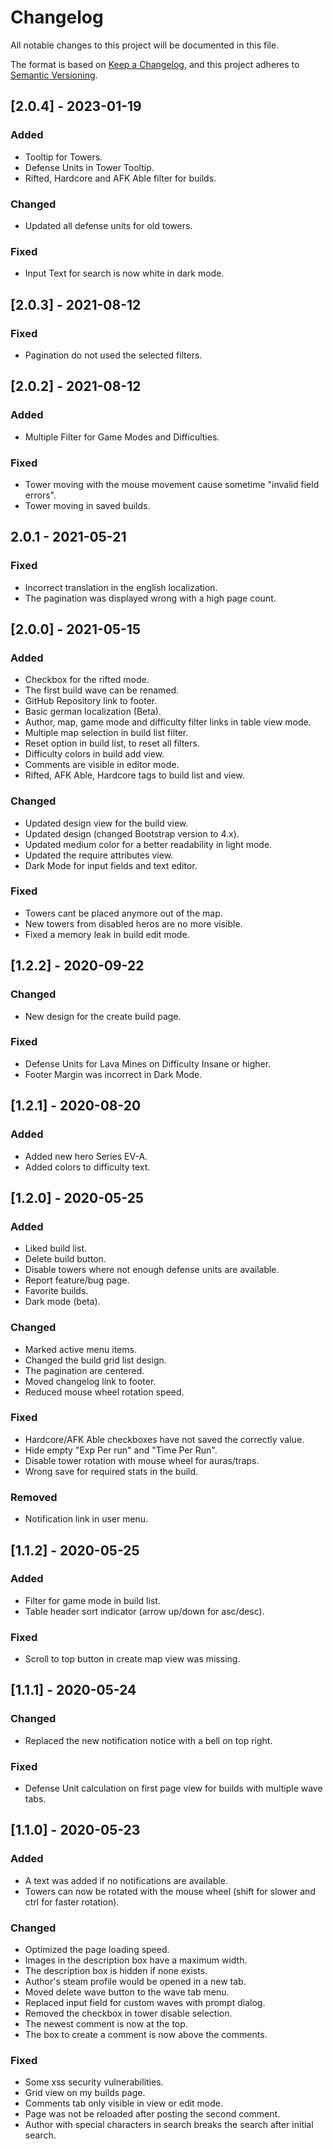 # Changelog
All notable changes to this project will be documented in this file.

The format is based on [Keep a Changelog](https://keepachangelog.com/en/1.0.0/),
and this project adheres to [Semantic Versioning](https://semver.org/spec/v2.0.0.html).

## [2.0.4] - 2023-01-19
### Added
- Tooltip for Towers.
- Defense Units in Tower Tooltip.
- Rifted, Hardcore and AFK Able filter for builds.

### Changed
- Updated all defense units for old towers.

### Fixed
- Input Text for search is now white in dark mode.

## [2.0.3] - 2021-08-12
### Fixed
- Pagination do not used the selected filters. 

## [2.0.2] - 2021-08-12
### Added
- Multiple Filter for Game Modes and Difficulties.
### Fixed
- Tower moving with the mouse movement cause sometime "invalid field errors".
- Tower moving in saved builds.

## 2.0.1 - 2021-05-21
### Fixed
- Incorrect translation in the english localization.
- The pagination was displayed wrong with a high page count.

## [2.0.0] - 2021-05-15
### Added
- Checkbox for the rifted mode.
- The first build wave can be renamed.
- GitHub Repository link to footer.
- Basic german localization (Beta).
- Author, map, game mode and difficulty filter links in table view mode.
- Multiple map selection in build list filter.
- Reset option in build list, to reset all filters.
- Difficulty colors in build add view.
- Comments are visible in editor mode.
- Rifted, AFK Able, Hardcore tags to build list and view.

### Changed
- Updated design view for the build view.
- Updated design (changed Bootstrap version to 4.x).
- Updated medium color for a better readability in light mode.
- Updated the require attributes view.
- Dark Mode for input fields and text editor.

### Fixed
- Towers cant be placed anymore out of the map.
- New towers from disabled heros are no more visible.
- Fixed a memory leak in build edit mode.

## [1.2.2] - 2020-09-22
### Changed
- New design for the create build page.

### Fixed
- Defense Units for Lava Mines on Difficulty Insane or higher.
- Footer Margin was incorrect in Dark Mode.

## [1.2.1] - 2020-08-20
### Added
- Added new hero Series EV-A.
- Added colors to difficulty text.

## [1.2.0] - 2020-05-25
### Added
- Liked build list.
- Delete build button.
- Disable towers where not enough defense units are available.
- Report feature/bug page.
- Favorite builds.
- Dark mode (beta).

### Changed
- Marked active menu items.
- Changed the build grid list design.
- The pagination are centered.
- Moved changelog link to footer.
- Reduced mouse wheel rotation speed.

### Fixed
- Hardcore/AFK Able checkboxes have not saved the correctly value.
- Hide empty "Exp Per run" and "Time Per Run".
- Disable tower rotation with mouse wheel for auras/traps.
- Wrong save for required stats in the build.

### Removed
- Notification link in user menu.

## [1.1.2] - 2020-05-25
### Added
- Filter for game mode in build list.
- Table header sort indicator (arrow up/down for asc/desc).

### Fixed
- Scroll to top button in create map view was missing.

## [1.1.1] - 2020-05-24
### Changed
- Replaced the new notification notice with a bell on top right.

### Fixed
- Defense Unit calculation on first page view for builds with multiple wave tabs.

## [1.1.0] - 2020-05-23
### Added
- A text was added if no notifications are available.
- Towers can now be rotated with the mouse wheel (shift for slower and ctrl for faster rotation).

### Changed
- Optimized the page loading speed.
- Images in the description box have a maximum width.
- The description box is hidden if none exists.
- Author's steam profile would be opened in a new tab.
- Moved delete wave button to the wave tab menu.
- Replaced input field for custom waves with prompt dialog.
- Removed the checkbox in tower disable selection.
- The newest comment is now at the top.
- The box to create a comment is now above the comments.

### Fixed
- Some xss security vulnerabilities.
- Grid view on my builds page.
- Comments tab only visible in view or edit mode.
- Page was not be reloaded after posting the second comment.
- Author with special characters in search breaks the search after initial search.